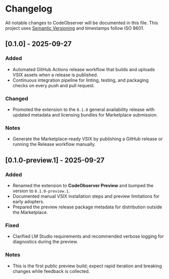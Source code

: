 # Changelog

All notable changes to CodeObserver will be documented in this file. This project uses [Semantic Versioning](https://semver.org/) and timestamps follow ISO 8601.

## [0.1.0] - 2025-09-27
### Added
- Automated GitHub Actions release workflow that builds and uploads VSIX assets when a release is published.
- Continuous integration pipeline for linting, testing, and packaging checks on every push and pull request.

### Changed
- Promoted the extension to the `0.1.0` general availability release with updated metadata and licensing bundles for Marketplace submission.

### Notes
- Generate the Marketplace-ready VSIX by publishing a GitHub release or running the Release workflow manually.

## [0.1.0-preview.1] - 2025-09-27
### Added
- Renamed the extension to **CodeObserver Preview** and bumped the version to `0.1.0-preview.1`.
- Documented manual VSIX installation steps and preview limitations for early adopters.
- Prepared the preview release package metadata for distribution outside the Marketplace.

### Fixed
- Clarified LM Studio requirements and recommended verbose logging for diagnostics during the preview.

### Notes
- This is the first public preview build; expect rapid iteration and breaking changes while feedback is collected.
